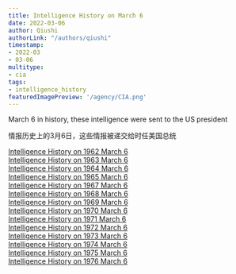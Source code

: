```yaml
---
title: Intelligence History on March 6
date: 2022-03-06
author: Qiushi 
authorLink: "/authors/qiushi"
timestamp: 
- 2022-03
- 03-06
multitype: 
- cia
tags: 
- intelligence_history
featuredImagePreview: '/agency/CIA.png'
---
```



March 6 in history, these intelligence were sent to the US president

情报历史上的3月6日，这些情报被递交给时任美国总统

<!--more-->







[Intelligence History on 1962 March 6](/dailybrief/1962-03-06)   
[Intelligence History on 1963 March 6](/dailybrief/1963-03-06)   
[Intelligence History on 1964 March 6](/dailybrief/1964-03-06)   
[Intelligence History on 1965 March 6](/dailybrief/1965-03-06)   
[Intelligence History on 1967 March 6](/dailybrief/1967-03-06)   
[Intelligence History on 1968 March 6](/dailybrief/1968-03-06)   
[Intelligence History on 1969 March 6](/dailybrief/1969-03-06)   
[Intelligence History on 1970 March 6](/dailybrief/1970-03-06)   
[Intelligence History on 1971 March 6](/dailybrief/1971-03-06)   
[Intelligence History on 1972 March 6](/dailybrief/1972-03-06)   
[Intelligence History on 1973 March 6](/dailybrief/1973-03-06)   
[Intelligence History on 1974 March 6](/dailybrief/1974-03-06)   
[Intelligence History on 1975 March 6](/dailybrief/1975-03-06)   
[Intelligence History on 1976 March 6](/dailybrief/1976-03-06)   
